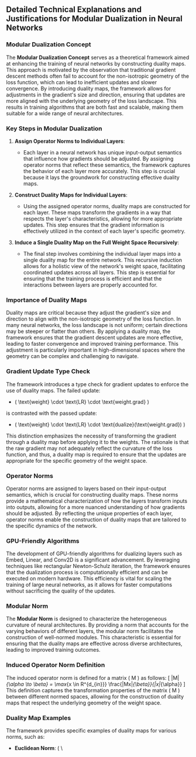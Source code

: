 ## Detailed Technical Explanations and Justifications for Modular Dualization in Neural Networks

### Modular Dualization Concept

The **Modular Dualization Concept** serves as a theoretical framework aimed at enhancing the training of neural networks by constructing duality maps. This approach is motivated by the observation that traditional gradient descent methods often fail to account for the non-isotropic geometry of the loss function, which can lead to inefficient updates and slower convergence. By introducing duality maps, the framework allows for adjustments in the gradient's size and direction, ensuring that updates are more aligned with the underlying geometry of the loss landscape. This results in training algorithms that are both fast and scalable, making them suitable for a wide range of neural architectures.

### Key Steps in Modular Dualization

1. **Assign Operator Norms to Individual Layers**: 
   - Each layer in a neural network has unique input-output semantics that influence how gradients should be adjusted. By assigning operator norms that reflect these semantics, the framework captures the behavior of each layer more accurately. This step is crucial because it lays the groundwork for constructing effective duality maps.

2. **Construct Duality Maps for Individual Layers**: 
   - Using the assigned operator norms, duality maps are constructed for each layer. These maps transform the gradients in a way that respects the layer's characteristics, allowing for more appropriate updates. This step ensures that the gradient information is effectively utilized in the context of each layer's specific geometry.

3. **Induce a Single Duality Map on the Full Weight Space Recursively**: 
   - The final step involves combining the individual layer maps into a single duality map for the entire network. This recursive induction allows for a holistic view of the network's weight space, facilitating coordinated updates across all layers. This step is essential for ensuring that the training process is efficient and that the interactions between layers are properly accounted for.

### Importance of Duality Maps

Duality maps are critical because they adjust the gradient's size and direction to align with the non-isotropic geometry of the loss function. In many neural networks, the loss landscape is not uniform; certain directions may be steeper or flatter than others. By applying a duality map, the framework ensures that the gradient descent updates are more effective, leading to faster convergence and improved training performance. This adjustment is particularly important in high-dimensional spaces where the geometry can be complex and challenging to navigate.

### Gradient Update Type Check

The framework introduces a type check for gradient updates to enforce the use of duality maps. The failed update:
- \( \text{weight} \cdot \text{LR} \cdot \text{weight.grad} \)

is contrasted with the passed update:
- \( \text{weight} \cdot \text{LR} \cdot \text{dualize}(\text{weight.grad}) \)

This distinction emphasizes the necessity of transforming the gradient through a duality map before applying it to the weights. The rationale is that the raw gradient may not adequately reflect the curvature of the loss function, and thus, a duality map is required to ensure that the updates are appropriate for the specific geometry of the weight space.

### Operator Norms

Operator norms are assigned to layers based on their input-output semantics, which is crucial for constructing duality maps. These norms provide a mathematical characterization of how the layers transform inputs into outputs, allowing for a more nuanced understanding of how gradients should be adjusted. By reflecting the unique properties of each layer, operator norms enable the construction of duality maps that are tailored to the specific dynamics of the network.

### GPU-Friendly Algorithms

The development of GPU-friendly algorithms for dualizing layers such as Embed, Linear, and Conv2D is a significant advancement. By leveraging techniques like rectangular Newton-Schulz iteration, the framework ensures that the dualization process is computationally efficient and can be executed on modern hardware. This efficiency is vital for scaling the training of large neural networks, as it allows for faster computations without sacrificing the quality of the updates.

### Modular Norm

The **Modular Norm** is designed to characterize the heterogeneous curvature of neural architectures. By providing a norm that accounts for the varying behaviors of different layers, the modular norm facilitates the construction of well-normed modules. This characteristic is essential for ensuring that the duality maps are effective across diverse architectures, leading to improved training outcomes.

### Induced Operator Norm Definition

The induced operator norm is defined for a matrix \( M \) as follows:
\[
\|M\|_{\alpha \to \beta} = \max_{x \in R^{d_{in}}} \frac{\|Mx\|_{\beta}}{\|x\|_{\alpha}}
\]
This definition captures the transformation properties of the matrix \( M \) between different normed spaces, allowing for the construction of duality maps that respect the underlying geometry of the weight space.

### Duality Map Examples

The framework provides specific examples of duality maps for various norms, such as:
- **Euclidean Norm**: \( \